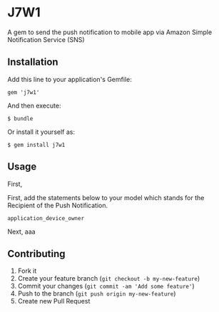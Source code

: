 # J7W1

A gem to send the push notification to mobile app via Amazon Simple Notification Service (SNS)

## Installation

Add this line to your application's Gemfile:

    gem 'j7w1'

And then execute:

    $ bundle

Or install it yourself as:

    $ gem install j7w1

## Usage

First, 

First, add the statements below to your model which stands for the Recipient of the Push Notification.

    application_device_owner

Next, aaa

## Contributing

1. Fork it
2. Create your feature branch (`git checkout -b my-new-feature`)
3. Commit your changes (`git commit -am 'Add some feature'`)
4. Push to the branch (`git push origin my-new-feature`)
5. Create new Pull Request
